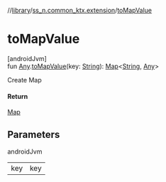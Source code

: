 //[library](../../index.md)/[ss_n.common_ktx.extension](index.md)/[toMapValue](to-map-value.md)

# toMapValue

[androidJvm]\
fun [Any](https://kotlinlang.org/api/latest/jvm/stdlib/kotlin/-any/index.html).[toMapValue](to-map-value.md)(key: [String](https://kotlinlang.org/api/latest/jvm/stdlib/kotlin/-string/index.html)): [Map](https://kotlinlang.org/api/latest/jvm/stdlib/kotlin.collections/-map/index.html)&lt;[String](https://kotlinlang.org/api/latest/jvm/stdlib/kotlin/-string/index.html), [Any](https://kotlinlang.org/api/latest/jvm/stdlib/kotlin/-any/index.html)&gt;

Create Map

#### Return

[Map](https://kotlinlang.org/api/latest/jvm/stdlib/kotlin.collections/-map/index.html)

## Parameters

androidJvm

| | |
|---|---|
| key | key |
